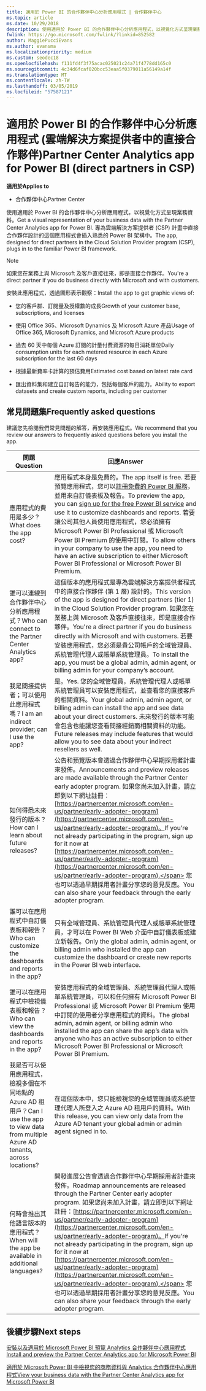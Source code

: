 ```yaml
---
title: 適用於 Power BI 的合作夥伴中心分析應用程式 | 合作夥伴中心
ms.topic: article
ms.date: 10/29/2018
description: 使用適用於 Power BI 的合作夥伴中心分析應用程式，以視覺化方式呈現業務資料。
fwlink: https://go.microsoft.com/fwlink/?linkid=852582
author: MaggiePucciEvans
ms.author: evansma
ms.localizationpriority: medium
ms.custom: seodec18
ms.openlocfilehash: f111fd4f3f75acac025021c24a71f4778dd165c0
ms.sourcegitcommit: 4c34d6fcaf020bcc53eaa5f0379011a56149a14f
ms.translationtype: MT
ms.contentlocale: zh-TW
ms.lasthandoff: 03/05/2019
ms.locfileid: "57587121"
---
```

# <a name="partner-center-analytics-app-for-power-bi-direct-partners-in-csp"></a><span data-ttu-id="df10a-103">適用於 Power BI 的合作夥伴中心分析應用程式 (雲端解決方案提供者中的直接合作夥伴)</span><span class="sxs-lookup"><span data-stu-id="df10a-103">Partner Center Analytics app for Power BI (direct partners in CSP)</span></span>

<span data-ttu-id="df10a-104">**適用於**</span><span class="sxs-lookup"><span data-stu-id="df10a-104">**Applies to**</span></span>

- <span data-ttu-id="df10a-105">合作夥伴中心</span><span class="sxs-lookup"><span data-stu-id="df10a-105">Partner Center</span></span>

<span data-ttu-id="df10a-106">使用適用於 Power BI 的合作夥伴中心分析應用程式，以視覺化方式呈現業務資料。</span><span class="sxs-lookup"><span data-stu-id="df10a-106">Get a visual representation of your business data with the Partner Center Analytics app for Power BI.</span></span> <span data-ttu-id="df10a-107">專為雲端解決方案提供者 (CSP) 計畫中直接合作夥伴設計的這個應用程式會插入熟悉的 Power BI 架構中。</span><span class="sxs-lookup"><span data-stu-id="df10a-107">The app, designed for direct partners in the Cloud Solution Provider program (CSP), plugs in to the familiar Power BI framework.</span></span> 

> [!NOTE]  
> <span data-ttu-id="df10a-108">如果您在業務上與 Microsoft 及客戶直接往來，即是直接合作夥伴。</span><span class="sxs-lookup"><span data-stu-id="df10a-108">You're a direct partner if you do business directly with Microsoft and with customers.</span></span> 

<span data-ttu-id="df10a-109">安裝此應用程式，透過圖形表示觀察：</span><span class="sxs-lookup"><span data-stu-id="df10a-109">Install the app to get graphic views of:</span></span> 

-   <span data-ttu-id="df10a-110">您的客戶群、訂閱量及授權數的成長</span><span class="sxs-lookup"><span data-stu-id="df10a-110">Growth of your customer base, subscriptions, and licenses</span></span>

-   <span data-ttu-id="df10a-111">使用 Office 365、Microsoft Dynamics 及 Microsoft Azure 產品</span><span class="sxs-lookup"><span data-stu-id="df10a-111">Usage of Office 365, Microsoft Dynamics, and Microsoft Azure products</span></span>

-   <span data-ttu-id="df10a-112">過去 60 天中每個 Azure 訂閱的計量付費資源的每日消耗單位</span><span class="sxs-lookup"><span data-stu-id="df10a-112">Daily consumption units for each metered resource in each Azure subscription for the last 60 days</span></span>

-   <span data-ttu-id="df10a-113">根據最新費率卡計算的預估費用</span><span class="sxs-lookup"><span data-stu-id="df10a-113">Estimated cost based on latest rate card</span></span>

-   <span data-ttu-id="df10a-114">匯出資料集和建立自訂報告的能力，包括每個客戶的能力。</span><span class="sxs-lookup"><span data-stu-id="df10a-114">Ability to export datasets and create custom reports, including per customer</span></span>

## <a name="frequently-asked-questions"></a><span data-ttu-id="df10a-115">常見問題集</span><span class="sxs-lookup"><span data-stu-id="df10a-115">Frequently asked questions</span></span>

<span data-ttu-id="df10a-116">建議您先檢閱我們常見問題的解答，再安裝應用程式。</span><span class="sxs-lookup"><span data-stu-id="df10a-116">We recommend that you review our answers to frequently asked questions before you install the app.</span></span> 

| <span data-ttu-id="df10a-117">**問題**</span><span class="sxs-lookup"><span data-stu-id="df10a-117">**Question**</span></span> | <span data-ttu-id="df10a-118">**回應**</span><span class="sxs-lookup"><span data-stu-id="df10a-118">**Answer**</span></span> |
| --- | ---------- |
| <span data-ttu-id="df10a-119">應用程式的費用是多少？</span><span class="sxs-lookup"><span data-stu-id="df10a-119">What does the app cost?</span></span> | <span data-ttu-id="df10a-120">應用程式本身是免費的。</span><span class="sxs-lookup"><span data-stu-id="df10a-120">The app itself is free.</span></span> <span data-ttu-id="df10a-121">若要預覽應用程式，您可以[註冊免費的 Power BI 服務](https://go.microsoft.com/fwlink/p/?linkid=845347)，並用來自訂儀表板及報告。</span><span class="sxs-lookup"><span data-stu-id="df10a-121">To preview the app, you can [sign up for the free Power BI service](https://go.microsoft.com/fwlink/p/?linkid=845347) and use it to customize dashboards and reports.</span></span> <span data-ttu-id="df10a-122">若要讓公司其他人員使用應用程式，您必須擁有 Microsoft Power BI Professional 或 Microsoft Power BI Premium 的使用中訂閱。</span><span class="sxs-lookup"><span data-stu-id="df10a-122">To allow others in your company to use the app, you need to have an active subscription to either Microsoft Power BI Professional or Microsoft Power BI Premium.</span></span> |
| <span data-ttu-id="df10a-123">誰可以連線到合作夥伴中心分析應用程式？</span><span class="sxs-lookup"><span data-stu-id="df10a-123">Who can connect to the Partner Center Analytics app?</span></span> | <span data-ttu-id="df10a-124">這個版本的應用程式是專為雲端解決方案提供者程式中的直接合作夥伴 (第 1 層) 設計的。</span><span class="sxs-lookup"><span data-stu-id="df10a-124">This version of the app is designed for direct partners (tier 1) in the Cloud Solution Provider program.</span></span> <span data-ttu-id="df10a-125">如果您在業務上與 Microsoft 及客戶直接往來，即是直接合作夥伴。</span><span class="sxs-lookup"><span data-stu-id="df10a-125">You're a direct partner if you do business directly with Microsoft and with customers.</span></span> <span data-ttu-id="df10a-126">若要安裝應用程式，您必須是貴公司帳戶的全域管理員、系統管理代理人或帳單系統管理員。</span><span class="sxs-lookup"><span data-stu-id="df10a-126">To install the app, you must be a global admin, admin agent, or billing admin for your company’s account.</span></span> |
| <span data-ttu-id="df10a-127">我是間接提供者；可以使用此應用程式嗎？</span><span class="sxs-lookup"><span data-stu-id="df10a-127">I am an indirect provider; can I use the app?</span></span> | <span data-ttu-id="df10a-128">是。</span><span class="sxs-lookup"><span data-stu-id="df10a-128">Yes.</span></span> <span data-ttu-id="df10a-129">您的全域管理員，系統管理代理人或帳單系統管理員可以安裝應用程式，並查看您的直接客戶的相關資料。</span><span class="sxs-lookup"><span data-stu-id="df10a-129">Your global admin, admin agent, or billing admin can install the app and see data about your direct customers.</span></span> <span data-ttu-id="df10a-130">未來發行的版本可能會包含也能讓您查看間接經銷商相關資料的功能。</span><span class="sxs-lookup"><span data-stu-id="df10a-130">Future releases may include features that would allow you to see data about your indirect resellers as well.</span></span> |
| <span data-ttu-id="df10a-131">如何得悉未來發行的版本？</span><span class="sxs-lookup"><span data-stu-id="df10a-131">How can I learn about future releases?</span></span> | <span data-ttu-id="df10a-132">公告和預覽版本會透過合作夥伴中心早期採用者計畫來發佈。</span><span class="sxs-lookup"><span data-stu-id="df10a-132">Announcements and preview releases are made available through the Partner Center early adopter program.</span></span> <span data-ttu-id="df10a-133">如果您尚未加入計畫，請立即到以下網址註冊：[https://partnercenter.microsoft.com/en-us/partner/early-adopter-program](https://partnercenter.microsoft.com/en-us/partner/early-adopter-program)。</span><span class="sxs-lookup"><span data-stu-id="df10a-133">If you’re not already participating in the program, sign up for it now at [https://partnercenter.microsoft.com/en-us/partner/early-adopter-program](https://partnercenter.microsoft.com/en-us/partner/early-adopter-program).</span></span> <span data-ttu-id="df10a-134">您也可以透過早期採用者計畫分享您的意見反應。</span><span class="sxs-lookup"><span data-stu-id="df10a-134">You can also share your feedback through the early adopter program.</span></span> |
| <span data-ttu-id="df10a-135">誰可以在應用程式中自訂儀表板和報告？</span><span class="sxs-lookup"><span data-stu-id="df10a-135">Who can customize the dashboards and reports in the app?</span></span> | <span data-ttu-id="df10a-136">只有全域管理員、系統管理員代理人或帳單系統管理員，才可以在 Power BI Web 介面中自訂儀表板或建立新報告。</span><span class="sxs-lookup"><span data-stu-id="df10a-136">Only the global admin, admin agent, or billing admin who installed the app can customize the dashboard or create new reports in the Power BI web interface.</span></span> |
| <span data-ttu-id="df10a-137">誰可以在應用程式中檢視儀表板和報告？</span><span class="sxs-lookup"><span data-stu-id="df10a-137">Who can view the dashboards and reports in the app?</span></span> | <span data-ttu-id="df10a-138">安裝應用程式的全域管理員、系統管理員代理人或帳單系統管理員，可以和任何擁有 Microsoft Power BI Professional 或 Microsoft Power BI Premium 使用中訂閱的使用者分享應用程式的資料。</span><span class="sxs-lookup"><span data-stu-id="df10a-138">The global admin, admin agent, or billing admin who installed the app can share the app’s data with anyone who has an active subscription to either Microsoft Power BI Professional or Microsoft Power BI Premium.</span></span> |
| <span data-ttu-id="df10a-139">我是否可以使用應用程式，檢視多個在不同地點的 Azure AD 租用戶？</span><span class="sxs-lookup"><span data-stu-id="df10a-139">Can I use the app to view data from multiple Azure AD tenants, across locations?</span></span> | <span data-ttu-id="df10a-140">在這個版本中，您只能檢視您的全域管理員或系統管理代理人所登入之 Azure AD 租用戶的資料。</span><span class="sxs-lookup"><span data-stu-id="df10a-140">With this release, you can view only data from the Azure AD tenant your global admin or admin agent signed in to.</span></span> | 
| <span data-ttu-id="df10a-141">何時會推出其他語言版本的應用程式？</span><span class="sxs-lookup"><span data-stu-id="df10a-141">When will the app be available in additional languages?</span></span> | <span data-ttu-id="df10a-142">開發進展公告會透過合作夥伴中心早期採用者計畫來發佈。</span><span class="sxs-lookup"><span data-stu-id="df10a-142">Roadmap announcements are released through the Partner Center early adopter program.</span></span> <span data-ttu-id="df10a-143">如果您尚未加入計畫，請立即到以下網址註冊：[https://partnercenter.microsoft.com/en-us/partner/early-adopter-program](https://partnercenter.microsoft.com/en-us/partner/early-adopter-program)。</span><span class="sxs-lookup"><span data-stu-id="df10a-143">If you’re not already participating in the program, sign up for it now at [https://partnercenter.microsoft.com/en-us/partner/early-adopter-program](https://partnercenter.microsoft.com/en-us/partner/early-adopter-program).</span></span> <span data-ttu-id="df10a-144">您也可以透過早期採用者計畫分享您的意見反應。</span><span class="sxs-lookup"><span data-stu-id="df10a-144">You can also share your feedback through the early adopter program.</span></span> | 



## <a name="next-steps"></a><span data-ttu-id="df10a-145">後續步驟</span><span class="sxs-lookup"><span data-stu-id="df10a-145">Next steps</span></span>

[<span data-ttu-id="df10a-146">安裝以及適用於 Microsoft Power BI 預覽 Analytics 合作夥伴中心應用程式</span><span class="sxs-lookup"><span data-stu-id="df10a-146">Install and preview the Partner Center Analytics app for Microsoft Power BI</span></span>](power-bi-app-for-direct-partners-install.md)

[<span data-ttu-id="df10a-147">適用於 Microsoft Power BI 中檢視您的商務資料與 Analytics 合作夥伴中心應用程式</span><span class="sxs-lookup"><span data-stu-id="df10a-147">View your business data with the Partner Center Analytics app for Microsoft Power BI</span></span>](power-bi-app-for-direct-partners-use.md)
